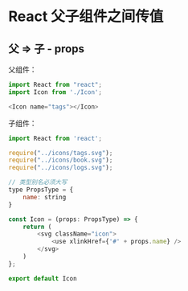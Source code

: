 # React 父子组件之间传值

## 父 => 子 - props

父组件：
```JavaScript
import React from "react";
import Icon from './Icon';

<Icon name="tags"></Icon>
```

子组件：
```JavaScript
import React from 'react';

require("../icons/tags.svg");
require("../icons/book.svg");
require("../icons/logs.svg");

// 类型别名必须大写
type PropsType = {
    name: string
}

const Icon = (props: PropsType) => {
    return (
        <svg className="icon">
            <use xlinkHref={'#' + props.name} />
        </svg>
    )
};

export default Icon
```